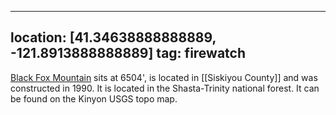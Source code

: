 
---
location: [41.34638888888889, -121.8913888888889]
tag: firewatch
---

[Black Fox Mountain](http://www.peakbagging.com/CALookoutPhotos/BlackFoxMtn.html) sits at 6504', is located in [[Siskiyou County]] and was constructed in 1990. It is located in the Shasta-Trinity national forest. It can be found on the Kinyon USGS topo map.
